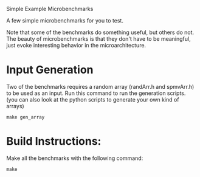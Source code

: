 Simple Example Microbenchmarks

A few simple microbenchmarks for you to test.

Note that some of the benchmarks do something useful, but others do not.  The
beauty of microbenchmarks is that they don't have to be meaningful, just evoke
interesting behavior in the microarchitecture.

# Input Generation

Two of the benchmarks requires a random array (randArr.h and spmvArr.h) to be used as an input.  Run this command to run the generation scripts.  (you can also look at the python scripts to generate your own kind of arrays)

```
make gen_array
```

# Build Instructions:

Make all the benchmarks with the following command:

```
make
```


